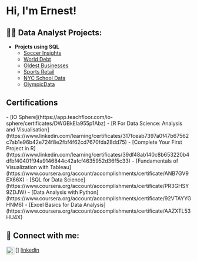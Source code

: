 <h1>Hi, I'm Ernest! </h1>

<h2>👨‍💻 Data Analyst Projects:</h2>

- <b>Projcts using SQL</b>
  - [Soccer Insights](https://github.com/Efinity88/Soccer_Insights)
  - [World Debt](https://github.com/Efinity88/WorldDebtProject)
  - [Oldest Businesses](https://github.com/Efinity88/OldestBusinesses)
  - [Sports Retail](https://github.com/Efinity88/SportsRetail)
  - [NYC School Data](https://github.com/Efinity88/NYCSchoolData)
  - [OlympicData](https://github.com/Efinity88/OlympicData)

<h2> Certifications </h2>
- [IO Sphere](https://app.teachfloor.com/io-sphere/certificates/DWGBkEla955p1Abz)  
- [R For Data Science: Analysis and Visualisation](https://www.linkedin.com/learning/certificates/317fceab7397a0f47b67562c7ab1e96b42e724f8e2fbf4f62cd7670fda28dd75)  
- [Complete Your First Project in R](https://www.linkedin.com/learning/certificates/39df48ab140c8b653220b4dfbf40401f94a9146844c42afcf4635952d36f5c33)  
- [Fundamentals of Visualization with Tableau](https://www.coursera.org/account/accomplishments/certificate/ANB7GV9EX66X)  
- [SQL for Data Science](https://www.coursera.org/account/accomplishments/certificate/PR3GHSY9ZDJW)  
- [Data Analysis with Python](https://www.coursera.org/account/accomplishments/certificate/92VTAYYGHNM6)  
- [Excel Basics for Data Analysis](https://www.coursera.org/account/accomplishments/certificate/AAZXTL53HU4X) 


<h2> 🤳 Connect with me:</h2>

[<img align="left" alt="JoshMadakor | LinkedIn" width="22px" src="https://cdn.jsdelivr.net/npm/simple-icons@v3/icons/linkedin.svg" />]
[linkedin](www.linkedin.com/in/ernest-abaya-3a924a1b8)

<!--
**joshmadakor1/joshmadakor1** is a ✨ _special_ ✨ repository because its `README.md` (this file) appears on your GitHub profile.

Here are some ideas to get you started:

- 🔭 I’m currently working on ...
- 🌱 I’m currently learning ...
- 👯 I’m looking to collaborate on ...
- 🤔 I’m looking for help with ...
- 💬 Ask me about ...
- 📫 How to reach me: ...
- 😄 Pronouns: ...
- ⚡ Fun fact: ...
-->
